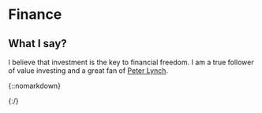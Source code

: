 # Finance

## What I say?
I believe that investment is the key to financial freedom. I am a true follower of value investing and a great fan of [Peter Lynch](https://en.wikipedia.org/wiki/Peter_Lynch).


{::nomarkdown}
<!--
<iframe width="853" height="480" src="https://www.youtube.com/embed/dp8PhLsUcFE" frameborder="0" allow="accelerometer; autoplay; encrypted-media; gyroscope; picture-in-picture" allowfullscreen></iframe>
-->
{:/}


